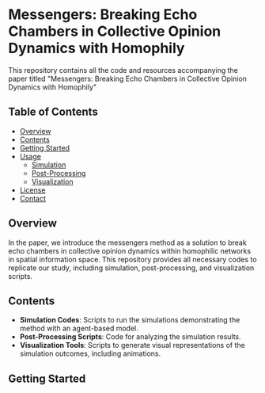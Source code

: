 # Messengers: Breaking Echo Chambers in Collective Opinion Dynamics with Homophily

This repository contains all the code and resources accompanying the paper titled "Messengers: Breaking Echo Chambers in Collective Opinion Dynamics with Homophily"

## Table of Contents

- [Overview](#overview)
- [Contents](#contents)
- [Getting Started](#getting-started)
- [Usage](#usage)
  - [Simulation](#simulation)
  - [Post-Processing](#post-processing)
  - [Visualization](#visualization)
- [License](#license)
- [Contact](#contact)

## Overview

In the paper, we introduce the messengers method as a solution to break echo chambers in collective opinion dynamics within homophilic networks in spatial information space. This repository provides all necessary codes to replicate our study, including simulation, post-processing, and visualization scripts.

## Contents

- **Simulation Codes**: Scripts to run the simulations demonstrating the method with an agent-based model.
- **Post-Processing Scripts**: Code for analyzing the simulation results.
- **Visualization Tools**: Scripts to generate visual representations of the simulation outcomes, including animations.

## Getting Started

